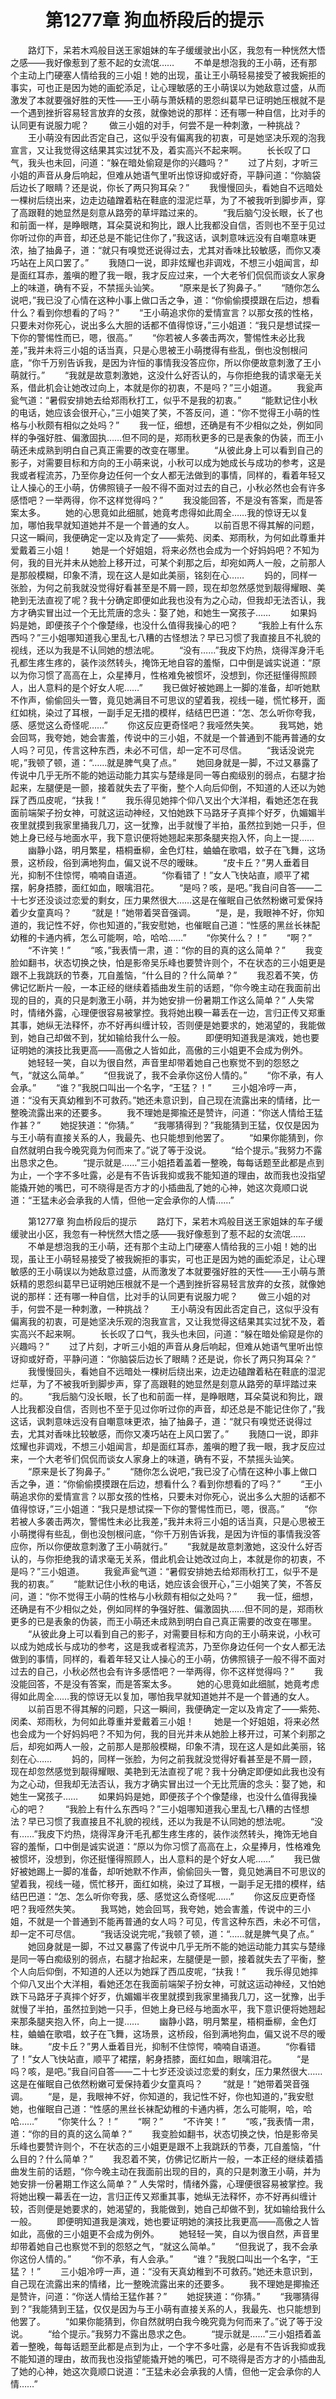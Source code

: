 # 　　第1277章 狗血桥段后的提示
　　路灯下，呆若木鸡般目送王家姐妹的车子缓缓驶出小区，我忽有一种恍然大悟之感——我好像惹到了惹不起的女流氓……
　　不单是想泡我的王小萌，还有那个主动上门硬塞人情给我的三小姐！她的出现，虽让王小萌轻易接受了被我婉拒的事实，可也正是因为她的画蛇添足，让心理敏感的王小萌误以为她敌意过盛，从而激发了本就要强好胜的天性——王小萌与萧妖精的恩怨纠葛早已证明她压根就不是一个遇到挫折容易轻言放弃的女孩，就像她说的那样：还有哪一种自信，比对手的认同更有说服力呢？
　　做三小姐的对手，何尝不是一种刺激，一种挑战？
　　王小萌没有因此否定自己，这似乎没有偏离我的初衷，可是她坚决乐观的泡我宣言，又让我觉得这结果其实过犹不及，着实高兴不起来啊。
　　长长叹了口气，我头也未回，问道：“躲在暗处偷窥是你的兴趣吗？”
　　过了片刻，才听三小姐的声音从身后响起，但难从她语气里听出惊讶抑或好奇，平静问道：“你脑袋后边长了眼睛？还是说，你长了两只狗耳朵？”
　　我慢慢回头，看她自不远暗处一棵树后绕出来，边走边磕蹭着粘在鞋底的湿泥烂草，为了不被我听到脚步声，穿了高跟鞋的她显然是刻意从路旁的草坪踏过来的。
　　“我后脑勺没长眼，长了也和前面一样，是睁眼瞎，耳朵莫说和狗比，跟人比我都没自信，否则也不至于见过你听过你的声音，却还总是不能记住你了，”我这话，讽刺意味远没有自嘲意味更浓，抽了抽鼻子，道：“就只有嗅觉还说得过去，尤其对香味比较敏感，而你又凑巧站在上风口罢了。”
　　我随口一说，即非炫耀也非调戏，不想三小姐闻言，却是面红耳赤，羞嗔的瞪了我一眼，我才反应过来，一个大老爷们侃侃而谈女人家身上的味道，确有不妥，不禁摇头讪笑。
　　“原来是长了狗鼻子。”
　　“随你怎么说吧，”我已没了心情在这种小事上做口舌之争，道：“你偷偷摸摸跟在后边，想看什么？看到你想看的了吗？”
　　“王小萌追求你的爱情宣言？以那女孩的性格，只要未对你死心，说出多么大胆的话都不值得惊讶，”三小姐道：“我只是想试探一下你的警惕性而已，嗯，很高。”
　　“你若被人多袭击两次，警惕性未必比我差，”我并未将三小姐的话当真，只是心思被王小萌搅得有些乱，倒也没刨根问底，“你千万别告诉我，是因为许恒的事情我没答应你，所以你便故意刺激了王小萌就行。”
　　“我就是故意刺激她，这没什么好否认的，与你拒绝我的请求毫无关系，借此机会让她改过向上，本就是你的初衷，不是吗？”三小姐道。
　　我瓮声瓮气道：“暑假安排她去给郑雨秋打工，似乎不是我的初衷。”
　　“能默记住小秋的电话，她应该会很开心，”三小姐笑了笑，不答反问，道：“你不觉得王小萌的性格与小秋颇有相似之处吗？”
　　我一怔，细想，还确是有不少相似之处，例如同样的争强好胜、偏激固执……但不同的是，郑雨秋更多的已是表象的伪装，而王小萌还未成熟到明白自己真正需要的改变在哪里。
　　“从彼此身上可以看到自己的影子，对需要目标和方向的王小萌来说，小秋可以成为她成长与成功的参考，这是我或者程流苏，乃至你身边任何一个女人都无法做到的事情，同样的，看着年轻又让人操心的王小萌，仿佛照镜子一般不得不面对过去的自己，小秋必然也会有许多感悟吧？一举两得，你不这样觉得吗？”
　　我没能回答，不是没有答案，而是答案太多。
　　她的心思竟如此细腻，她竟考虑得如此周全……我的惊讶无以复加，哪怕我早就知道她并不是一个普通的女人。
　　以前百思不得其解的问题，只这一瞬间，我便确定一定以及肯定了——紫苑、闵柔、郑雨秋，为何如此尊重并爱戴着三小姐！
　　她是一个好姐姐，将来必然也会成为一个好妈妈吧？不知为何，我的目光并未从她脸上移开过，可某个刹那之后，却宛如两人一般，之前那人是那般模糊，印象不清，现在这人是如此美丽，铭刻在心……
　　妈的，同样一张脸，为何之前我就没觉得好看甚至是不屑一顾，现在却忽然感觉到靓得耀眼、美艳到无法直视了呢？我十分确定即便如此我也没有为之心动，但我却无法否认，我方才确实冒出过一个无比荒唐的念头：娶了她，和她生一窝孩子……
　　如果妈妈是她，即便孩子个个像楚缘，也没什么值得我操心的吧？
　　“我脸上有什么东西吗？”三小姐哪知道我心里乱七八糟的古怪想法？早已习惯了我直接且不礼貌的视线，还以为我是不认同她的想法呢。
　　“没有……”我皮下灼热，烧得浑身汗毛孔都生疼生疼的，装作淡然转头，掩饰无地自容的羞惭，口中倒是诚实说道：“原以为你习惯了高高在上，众星捧月，性格难免被惯坏，没想到，你还挺懂得照顾人，出人意料的是个好女人呢……”
　　我已做好被她踢上一脚的准备，却听她默不作声，偷偷回头一瞥，竟见她满目不可思议的望着我，视线一碰，慌忙移开，面红如桃，染过了耳根，一副手足无措的模样，结结巴巴道：“怎、怎么听你夸我，感、感觉这么奇怪呢……”
　　你这反应更奇怪吧？我哑然失笑。
　　我骂她，她会回骂，我夸她，她会害羞，传说中的三小姐，不就是一个普通到不能再普通的女人吗？可见，传言这种东西，未必不可信，却一定不可尽信。
　　“我话没说完呢，”我顿了顿，道：“……就是脾气臭了点。”
　　她回身就是一脚，不过又暴露了传说中几乎无所不能的她运动能力其实与楚缘是同一等白痴级别的弱点，右腿才抬起来，左腿便是一颤，接着就失去了平衡，整个人向后仰倒，不知道的人还以为她踩了西瓜皮呢，“扶我！”
　　我乐得见她摔个仰八叉出个大洋相，看她还怎在我面前端架子扮女神，可就这运动神经，又怕她跌下马路牙子真摔个好歹，仇媚媚半夜里就摸到我家里捅我几刀，这一犹豫，出手就慢了半拍，虽然拉到她一只手，但她上身已经与地面水平，我下意识便将她翘起来那条腿夹抱入怀，向上一提……
　　幽静小路，明月繁星，梧桐垂柳，金色灯柱，蛐蛐在歌唱，蚊子在飞舞，这场景，这桥段，俗到满地狗血，偏又说不尽的暧昧。
　　“皮卡丘？”男人垂着目光，抑制不住惊愕，喃喃自语道。
　　“你看错了！”女人飞快站直，顺平了裙摆，躬身捂膝，面红如血，眼噙泪花。
　　“是吗？咳，是吧。”我自问自答——二十七岁还没谈过恋爱的剩女，压力果然很大……这是在催眠自己依然粉嫩可爱保持着少女童真吗？
　　“就是！”她带着哭音强调。
　　“是，是，我眼神不好，你知道的，我记性不好，你也知道的，”我安慰她，也催眠自己道：“性感的黑丝长袜配幼稚的卡通内裤，怎么可能啊，哈，哈哈……”
　　“你笑什么？！”
　　“啊？”
　　“不许笑！”
　　“咳，”我表情一肃，道：“你的目的真的这么简单？”
　　我变脸如翻书，状态切换之快，怕是影帝吴乐峰也要赞许则个，不在状态的三小姐更是跟不上我跳跃的节奏，兀自羞恼，“什么目的？什么简单？”
　　我忍着不笑，仿佛记忆断片一般，一本正经的继续着插曲发生前的话题，“你今晚主动在我面前出现的目的，真的只是刺激王小萌，并为她安排一份暑期工作这么简单？”       人失常时，情绪外露，心理便很容易被掌控。我将她出糗一幕丢在一边，言归正传又郑重其事，她纵无法释怀，亦不好再纠缠计较，否则便是她要求的，她渴望的，我能做到，她自己却做不到，犹如输给我什么一般。
　　即便明知道我是演戏，她也要证明她的演技比我更高——高傲之人皆如此，高傲的三小姐更不会成为例外。
　　她轻轻一笑，自以为很自然，声音里却带着她自己也察觉不到的怨怒之气，“就这么简单。”
　　“但我说了，我不会承你这份人情的。”
　　“你不承，有人会承。”
　　“谁？”我脱口叫出一个名字，“王猛？！”
　　三小姐冷哼一声，道：“没有天真幼稚到不可救药。”她还未意识到，自己现在流露出来的情绪，比一整晚流露出来的还要多。
　　我不理她是揶揄还是赞许，问道：“你送人情给王猛作甚？”
　　她捉狭道：“你猜。”
　　“我哪猜得到？”我能猜到王猛，仅仅是因为与王小萌有直接关系的人，我最先、也只能想到他罢了。
　　“如果你能猜到，你自然就明白我今晚究竟为何而来了。”说了等于没说。
　　“给个提示。”我努力不露出恳求之色。
　　“提示就是……”三小姐捂着盖着一整晚，每每话题至此都是点到为止，一个字不多吐露，必是有不告诉我抑或我不能知道的理由，故而我也没指望能撬开她的嘴巴，可不晓得是否方才的小插曲乱了她的心神，她这次竟顺口说道：“王猛未必会承我的人情，但他一定会承你的人情……”

　　第1277章 狗血桥段后的提示
　　路灯下，呆若木鸡般目送王家姐妹的车子缓缓驶出小区，我忽有一种恍然大悟之感——我好像惹到了惹不起的女流氓……
　　不单是想泡我的王小萌，还有那个主动上门硬塞人情给我的三小姐！她的出现，虽让王小萌轻易接受了被我婉拒的事实，可也正是因为她的画蛇添足，让心理敏感的王小萌误以为她敌意过盛，从而激发了本就要强好胜的天性——王小萌与萧妖精的恩怨纠葛早已证明她压根就不是一个遇到挫折容易轻言放弃的女孩，就像她说的那样：还有哪一种自信，比对手的认同更有说服力呢？
　　做三小姐的对手，何尝不是一种刺激，一种挑战？
　　王小萌没有因此否定自己，这似乎没有偏离我的初衷，可是她坚决乐观的泡我宣言，又让我觉得这结果其实过犹不及，着实高兴不起来啊。
　　长长叹了口气，我头也未回，问道：“躲在暗处偷窥是你的兴趣吗？”
　　过了片刻，才听三小姐的声音从身后响起，但难从她语气里听出惊讶抑或好奇，平静问道：“你脑袋后边长了眼睛？还是说，你长了两只狗耳朵？”
　　我慢慢回头，看她自不远暗处一棵树后绕出来，边走边磕蹭着粘在鞋底的湿泥烂草，为了不被我听到脚步声，穿了高跟鞋的她显然是刻意从路旁的草坪踏过来的。
　　“我后脑勺没长眼，长了也和前面一样，是睁眼瞎，耳朵莫说和狗比，跟人比我都没自信，否则也不至于见过你听过你的声音，却还总是不能记住你了，”我这话，讽刺意味远没有自嘲意味更浓，抽了抽鼻子，道：“就只有嗅觉还说得过去，尤其对香味比较敏感，而你又凑巧站在上风口罢了。”
　　我随口一说，即非炫耀也非调戏，不想三小姐闻言，却是面红耳赤，羞嗔的瞪了我一眼，我才反应过来，一个大老爷们侃侃而谈女人家身上的味道，确有不妥，不禁摇头讪笑。
　　“原来是长了狗鼻子。”
　　“随你怎么说吧，”我已没了心情在这种小事上做口舌之争，道：“你偷偷摸摸跟在后边，想看什么？看到你想看的了吗？”
　　“王小萌追求你的爱情宣言？以那女孩的性格，只要未对你死心，说出多么大胆的话都不值得惊讶，”三小姐道：“我只是想试探一下你的警惕性而已，嗯，很高。”
　　“你若被人多袭击两次，警惕性未必比我差，”我并未将三小姐的话当真，只是心思被王小萌搅得有些乱，倒也没刨根问底，“你千万别告诉我，是因为许恒的事情我没答应你，所以你便故意刺激了王小萌就行。”
　　“我就是故意刺激她，这没什么好否认的，与你拒绝我的请求毫无关系，借此机会让她改过向上，本就是你的初衷，不是吗？”三小姐道。
　　我瓮声瓮气道：“暑假安排她去给郑雨秋打工，似乎不是我的初衷。”
　　“能默记住小秋的电话，她应该会很开心，”三小姐笑了笑，不答反问，道：“你不觉得王小萌的性格与小秋颇有相似之处吗？”
　　我一怔，细想，还确是有不少相似之处，例如同样的争强好胜、偏激固执……但不同的是，郑雨秋更多的已是表象的伪装，而王小萌还未成熟到明白自己真正需要的改变在哪里。
　　“从彼此身上可以看到自己的影子，对需要目标和方向的王小萌来说，小秋可以成为她成长与成功的参考，这是我或者程流苏，乃至你身边任何一个女人都无法做到的事情，同样的，看着年轻又让人操心的王小萌，仿佛照镜子一般不得不面对过去的自己，小秋必然也会有许多感悟吧？一举两得，你不这样觉得吗？”
　　我没能回答，不是没有答案，而是答案太多。
　　她的心思竟如此细腻，她竟考虑得如此周全……我的惊讶无以复加，哪怕我早就知道她并不是一个普通的女人。
　　以前百思不得其解的问题，只这一瞬间，我便确定一定以及肯定了——紫苑、闵柔、郑雨秋，为何如此尊重并爱戴着三小姐！
　　她是一个好姐姐，将来必然也会成为一个好妈妈吧？不知为何，我的目光并未从她脸上移开过，可某个刹那之后，却宛如两人一般，之前那人是那般模糊，印象不清，现在这人是如此美丽，铭刻在心……
　　妈的，同样一张脸，为何之前我就没觉得好看甚至是不屑一顾，现在却忽然感觉到靓得耀眼、美艳到无法直视了呢？我十分确定即便如此我也没有为之心动，但我却无法否认，我方才确实冒出过一个无比荒唐的念头：娶了她，和她生一窝孩子……
　　如果妈妈是她，即便孩子个个像楚缘，也没什么值得我操心的吧？
　　“我脸上有什么东西吗？”三小姐哪知道我心里乱七八糟的古怪想法？早已习惯了我直接且不礼貌的视线，还以为我是不认同她的想法呢。
　　“没有……”我皮下灼热，烧得浑身汗毛孔都生疼生疼的，装作淡然转头，掩饰无地自容的羞惭，口中倒是诚实说道：“原以为你习惯了高高在上，众星捧月，性格难免被惯坏，没想到，你还挺懂得照顾人，出人意料的是个好女人呢……”
　　我已做好被她踢上一脚的准备，却听她默不作声，偷偷回头一瞥，竟见她满目不可思议的望着我，视线一碰，慌忙移开，面红如桃，染过了耳根，一副手足无措的模样，结结巴巴道：“怎、怎么听你夸我，感、感觉这么奇怪呢……”
　　你这反应更奇怪吧？我哑然失笑。
　　我骂她，她会回骂，我夸她，她会害羞，传说中的三小姐，不就是一个普通到不能再普通的女人吗？可见，传言这种东西，未必不可信，却一定不可尽信。
　　“我话没说完呢，”我顿了顿，道：“……就是脾气臭了点。”
　　她回身就是一脚，不过又暴露了传说中几乎无所不能的她运动能力其实与楚缘是同一等白痴级别的弱点，右腿才抬起来，左腿便是一颤，接着就失去了平衡，整个人向后仰倒，不知道的人还以为她踩了西瓜皮呢，“扶我！”
　　我乐得见她摔个仰八叉出个大洋相，看她还怎在我面前端架子扮女神，可就这运动神经，又怕她跌下马路牙子真摔个好歹，仇媚媚半夜里就摸到我家里捅我几刀，这一犹豫，出手就慢了半拍，虽然拉到她一只手，但她上身已经与地面水平，我下意识便将她翘起来那条腿夹抱入怀，向上一提……
　　幽静小路，明月繁星，梧桐垂柳，金色灯柱，蛐蛐在歌唱，蚊子在飞舞，这场景，这桥段，俗到满地狗血，偏又说不尽的暧昧。
　　“皮卡丘？”男人垂着目光，抑制不住惊愕，喃喃自语道。
　　“你看错了！”女人飞快站直，顺平了裙摆，躬身捂膝，面红如血，眼噙泪花。
　　“是吗？咳，是吧。”我自问自答——二十七岁还没谈过恋爱的剩女，压力果然很大……这是在催眠自己依然粉嫩可爱保持着少女童真吗？
　　“就是！”她带着哭音强调。
　　“是，是，我眼神不好，你知道的，我记性不好，你也知道的，”我安慰她，也催眠自己道：“性感的黑丝长袜配幼稚的卡通内裤，怎么可能啊，哈，哈哈……”
　　“你笑什么？！”
　　“啊？”
　　“不许笑！”
　　“咳，”我表情一肃，道：“你的目的真的这么简单？”
　　我变脸如翻书，状态切换之快，怕是影帝吴乐峰也要赞许则个，不在状态的三小姐更是跟不上我跳跃的节奏，兀自羞恼，“什么目的？什么简单？”
　　我忍着不笑，仿佛记忆断片一般，一本正经的继续着插曲发生前的话题，“你今晚主动在我面前出现的目的，真的只是刺激王小萌，并为她安排一份暑期工作这么简单？”       人失常时，情绪外露，心理便很容易被掌控。我将她出糗一幕丢在一边，言归正传又郑重其事，她纵无法释怀，亦不好再纠缠计较，否则便是她要求的，她渴望的，我能做到，她自己却做不到，犹如输给我什么一般。
　　即便明知道我是演戏，她也要证明她的演技比我更高——高傲之人皆如此，高傲的三小姐更不会成为例外。
　　她轻轻一笑，自以为很自然，声音里却带着她自己也察觉不到的怨怒之气，“就这么简单。”
　　“但我说了，我不会承你这份人情的。”
　　“你不承，有人会承。”
　　“谁？”我脱口叫出一个名字，“王猛？！”
　　三小姐冷哼一声，道：“没有天真幼稚到不可救药。”她还未意识到，自己现在流露出来的情绪，比一整晚流露出来的还要多。
　　我不理她是揶揄还是赞许，问道：“你送人情给王猛作甚？”
　　她捉狭道：“你猜。”
　　“我哪猜得到？”我能猜到王猛，仅仅是因为与王小萌有直接关系的人，我最先、也只能想到他罢了。
　　“如果你能猜到，你自然就明白我今晚究竟为何而来了。”说了等于没说。
　　“给个提示。”我努力不露出恳求之色。
　　“提示就是……”三小姐捂着盖着一整晚，每每话题至此都是点到为止，一个字不多吐露，必是有不告诉我抑或我不能知道的理由，故而我也没指望能撬开她的嘴巴，可不晓得是否方才的小插曲乱了她的心神，她这次竟顺口说道：“王猛未必会承我的人情，但他一定会承你的人情……”
